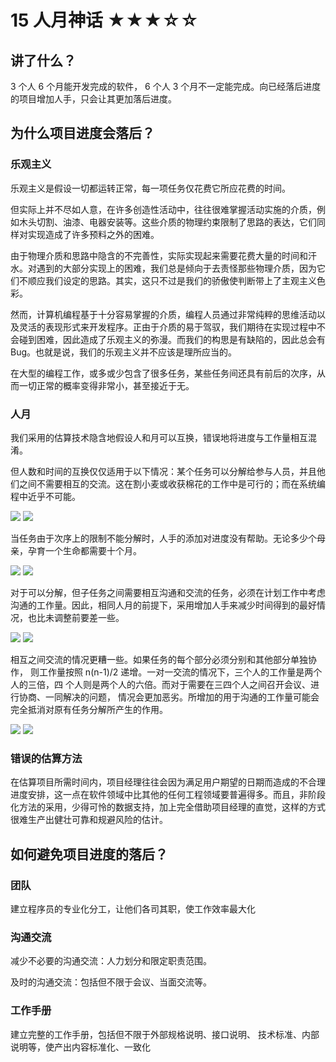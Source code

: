 # 15 人月神话 ★★★☆☆

## 讲了什么？

3 个人 6 个月能开发完成的软件， 6 个人 3 个月不一定能完成。向已经落后进度的项目增加人手，只会让其更加落后进度。

## 为什么项目进度会落后？

### 乐观主义

乐观主义是假设一切都运转正常，每一项任务仅花费它所应花费的时间。

但实际上并不尽如人意，在许多创造性活动中，往往很难掌握活动实施的介质，例如木头切割、油漆、电器安装等。这些介质的物理约束限制了思路的表达，它们同样对实现造成了许多预料之外的困难。

由于物理介质和思路中隐含的不完善性，实际实现起来需要花费大量的时间和汗水。对遇到的大部分实现上的困难，我们总是倾向于去责怪那些物理介质，因为它们不顺应我们设定的思路。其实，这只不过是我们的骄傲使判断带上了主观主义色彩。

然而，计算机编程基于十分容易掌握的介质，编程人员通过非常纯粹的思维活动以及灵活的表现形式来开发程序。正由于介质的易于驾驭，我们期待在实现过程中不会碰到困难，因此造成了乐观主义的弥漫。而我们的构思是有缺陷的，因此总会有 Bug。也就是说，我们的乐观主义并不应该是理所应当的。

在大型的编程工作，或多或少包含了很多任务，某些任务间还具有前后的次序，从而一切正常的概率变得非常小，甚至接近于无。

### 人月

我们采用的估算技术隐含地假设人和月可以互换，错误地将进度与工作量相互混淆。

但人数和时间的互换仅仅适用于以下情况：某个任务可以分解给参与人员，并且他们之间不需要相互的交流。这在割小麦或收获棉花的工作中是可行的；而在系统编程中近乎不可能。

![](15%20%E4%BA%BA%E6%9C%88%E7%A5%9E%E8%AF%9D%20%E2%98%85%E2%98%85%E2%98%85%E2%98%86%E2%98%86/1559122912446-5172ee3f-c3c4-492b-b162-a406bae78f2f.png)
![](https://cdn.jsdelivr.net/gh/CourseRye/ScreenShot@master/uPic/Faj3Tk.png)

当任务由于次序上的限制不能分解时，人手的添加对进度没有帮助。无论多少个母亲，孕育一个生命都需要十个月。

![](15%20%E4%BA%BA%E6%9C%88%E7%A5%9E%E8%AF%9D%20%E2%98%85%E2%98%85%E2%98%85%E2%98%86%E2%98%86/1559122931219-f2ddb8bd-7bbd-45c5-8ca3-ae30e5b3d453.png)
![](https://cdn.jsdelivr.net/gh/CourseRye/ScreenShot@master/uPic/uVxbrN.png)

对于可以分解，但子任务之间需要相互沟通和交流的任务，必须在计划工作中考虑沟通的工作量。因此，相同人月的前提下，采用增加人手来减少时间得到的最好情况，也比未调整前要差一些。

![](15%20%E4%BA%BA%E6%9C%88%E7%A5%9E%E8%AF%9D%20%E2%98%85%E2%98%85%E2%98%85%E2%98%86%E2%98%86/1559122949383-1ab46382-10e0-4f5f-9373-f1e64cb3a760.png)
![](https://cdn.jsdelivr.net/gh/CourseRye/ScreenShot@master/uPic/Zr1G2Z.png)

相互之间交流的情况更糟一些。如果任务的每个部分必须分别和其他部分单独协作， 则工作量按照 n(n-1)/2 递增。一对一交流的情况下，三个人的工作量是两个人的三倍，四 个人则是两个人的六倍。而对于需要在三四个人之间召开会议、进行协商、一同解决的问题， 情况会更加恶劣。所增加的用于沟通的工作量可能会完全抵消对原有任务分解所产生的作用。

![](15%20%E4%BA%BA%E6%9C%88%E7%A5%9E%E8%AF%9D%20%E2%98%85%E2%98%85%E2%98%85%E2%98%86%E2%98%86/1559122977292-82508f4b-2cb9-49c1-8102-7a26a07bdfef.png)
![](https://cdn.jsdelivr.net/gh/CourseRye/ScreenShot@master/uPic/PGROWi.png)

### 错误的估算方法

在估算项目所需时间内，项目经理往往会因为满足用户期望的日期而造成的不合理进度安排，这一点在软件领域中比其他的任何工程领域要普遍得多。而且，非阶段化方法的采用，少得可怜的数据支持，加上完全借助项目经理的直觉，这样的方式很难生产出健壮可靠和规避风险的估计。

## 如何避免项目进度的落后？

### 团队

建立程序员的专业化分工，让他们各司其职，使工作效率最大化

### 沟通交流

减少不必要的沟通交流：人力划分和限定职责范围。

及时的沟通交流：包括但不限于会议、当面交流等。

### 工作手册

建立完整的工作手册，包括但不限于外部规格说明、接口说明、 技术标准、内部说明等，使产出内容标准化、一致化